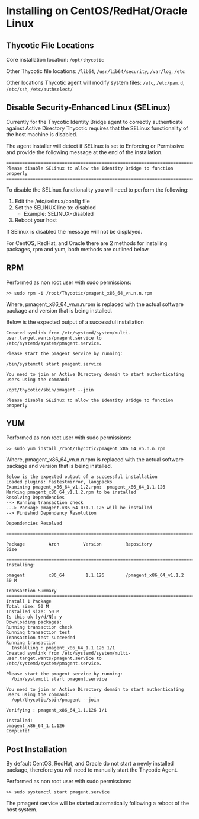 [title]: # (CentOS/RedHat/Oracle)
[tags]: # (setup)
[priority]: # (5)
# Installing on CentOS/RedHat/Oracle Linux

## Thycotic File Locations

Core installation location: `/opt/thycotic`

Other Thycotic file locations: `/lib64`, `/usr/lib64/security`, `/var/log`, `/etc`

Other locations Thycotic agent will modify system files: `/etc`, `/etc/pam.d`, `/etc/ssh`, `/etc/authselect/`

## Disable Security-Enhanced Linux (SELinux)

Currently for the Thycotic Identity Bridge agent to correctly authenticate against Active Directory Thycotic requires that the SELinux functionality of the host machine is disabled.

The agent installer will detect if SELinux is set to Enforcing or Permissive and provide the following message at the end of the installation.

```
========================================================================
Please disable SELinux to allow the Identity Bridge to function properly
========================================================================
```

To disable the SELinux functionality you will need to perform the following:

1. Edit the /etc/selinux/config file
1. Set the SELINUX line to: disabled
   * Example: SELINUX=disabled
1. Reboot your host

If SElinux is disabled the message will not be displayed.

For CentOS, RedHat, and Oracle there are 2 methods for installing packages, rpm and yum, both methods are outlined below.

## RPM

Performed as non root user with sudo permissions:

`>> sudo rpm -i /root/Thycotic/pmagent_x86_64_vn.n.n.rpm`

Where, pmagent_x86_64_vn.n.n.rpm is replaced with the actual software package and version that is being installed.

Below is the expected output of a successful installation

```
Created symlink from /etc/systemd/system/multi-user.target.wants/pmagent.service to /etc/systemd/system/pmagent.service.

Please start the pmagent service by running:

/bin/systemctl start pmagent.service

You need to join an Active Directory domain to start authenticating users using the command:

/opt/thycotic/sbin/pmagent --join

Please disable SELinux to allow the Identity Bridge to function properly
```

## YUM

Performed as non root user with sudo permissions:

`>> sudo yum install /root/Thycotic/pmagent_x86_64_vn.n.n.rpm`

Where, pmagent_x86_64_vn.n.n.rpm is replaced with the actual software package and version that is being installed.

```
Below is the expected output of a successful installation
Loaded plugins: fastestmirror, langpacks
Examining pmagent_x86_64_v1.1.2.rpm:  pmagent_x86_64_1.1.126
Marking pmagent_x86_64_v1.1.2.rpm to be installed
Resolving Dependencies
--> Running transaction check
---> Package pmagent.x86_64 0:1.1.126 will be installed
--> Finished Dependency Resolution

Dependencies Resolved

==============================================================================

Package         Arch         Version         Repository                  Size

==============================================================================
Installing:

pmagent         x86_64        1.1.126        /pmagent_x86_64_v1.1.2       50 M

Transaction Summary
==============================================================================
Install 1 Package
Total size: 50 M
Installed size: 50 M
Is this ok [y/d/N]: y
Downloading packages:
Running transaction check
Running transaction test
Transaction test succeeded
Running transaction
  Installing : pmagent_x86_64_1.1.126 1/1
Created symlink from /etc/systemd/system/multi-user.target.wants/pmagent.service to /etc/systemd/system/pmagent.service.

Please start the pmagent service by running:
  /bin/systemctl start pmagent.service

You need to join an Active Directory domain to start authenticating users using the command:
  /opt/thycotic/sbin/pmagent --join

Verifying : pmagent_x86_64_1.1.126 1/1

Installed:
pmagent_x86_64_1.1.126
Complete!
```

## Post Installation

By default CentOS, RedHat, and Oracle do not start a newly installed package, therefore you will need to manually start the Thycotic Agent.

Performed as non root user with sudo permissions:

`>> sudo systemctl start pmagent.service`

The pmagent service will be started automatically following a reboot of the host system.
